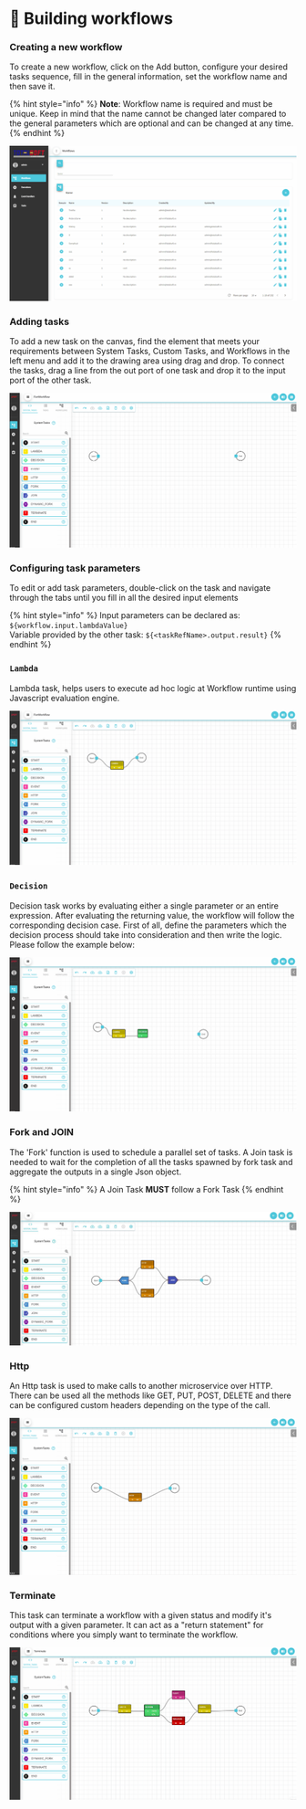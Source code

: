 # 🎨 Building workflows

### Creating a new workflow

To create a new workflow, click on the Add button, configure your desired tasks sequence, fill in the general information, set the workflow name and then save it.

{% hint style="info" %}
**Note**: Workflow name is required and must be unique. Keep in mind that the name cannot be changed later compared to the general parameters which are optional and can be changed at any time.
{% endhint %}

![](../.gitbook/assets/CreateWorkflow.gif)

### Adding tasks

To add a new task on the canvas, find the element that meets your requirements between System Tasks, Custom Tasks, and Workflows in the left menu and add it to the drawing area using drag and drop. To connect the tasks, drag a line from the out port of one task and drop it to the input port of the other task.

![](../.gitbook/assets/AddingTasks.gif)

### Configuring task parameters

To edit or add task parameters, double-click on the task and navigate through the tabs until you fill in all the desired input elements

{% hint style="info" %}
Input parameters can be declared as: `${workflow.input.lambdaValue}`\
Variable provided by the other task: `${<taskRefName>.output.result}`
{% endhint %}

### `Lambda`

Lambda task, helps users to execute ad hoc logic at Workflow runtime using Javascript evaluation engine.

![](../.gitbook/assets/LambdaTask.gif)

### `Decision`

Decision task works by evaluating either a single parameter or an entire expression. After evaluating the returning value, the workflow will follow the corresponding decision case. First of all, define the parameters which the decision process should take into consideration and then write the logic. Please follow the example below:

![](../.gitbook/assets/DecisionTask.gif)

### Fork and JOIN

The 'Fork' function is used to schedule a parallel set of tasks. A Join task is needed to wait for the completion of all the tasks spawned by fork task and aggregate the outputs in a single Json object.

{% hint style="info" %}
A Join Task **MUST** follow a Fork Task
{% endhint %}

![](../.gitbook/assets/ForkJoinTask.JPG)

### Http

An Http task is used to make calls to another microservice over HTTP. There can be used all the methods like GET, PUT, POST, DELETE and there can be configured custom headers depending on the type of the call.

![](../.gitbook/assets/HttpTask.gif)

### Terminate

This task can terminate a workflow with a given status and modify it's output with a given parameter. It can act as a "return statement" for conditions where you simply want to terminate the workflow.

![](../.gitbook/assets/TerminateTask.gif)



